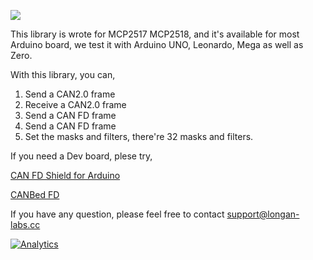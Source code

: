 ![](https://www.longan-labs.cc/media/wysiwyg/Categories/Categories-40.png)

This library is wrote for MCP2517 MCP2518, and it's available for most Arduino board, we test it with Arduino UNO, Leonardo, Mega as well as Zero.

With this library, you can,

1. Send a CAN2.0 frame
2. Receive a CAN2.0 frame
3. Send a CAN FD frame
4. Send a CAN FD frame
5. Set the masks and filters, there're 32 masks and filters. 

If you need a Dev board, plese try,

[CAN FD Shield for Arduino](https://www.longan-labs.cc/1030012.html)

[CANBed FD](https://www.longan-labs.cc/1030009.html)

If you have any question, please feel free to contact [support@longan-labs.cc](support@longan-labs.cc)



[![Analytics](https://ga-beacon.appspot.com/UA-101965714-1/Longan_CANFD)](https://github.com/igrigorik/ga-beacon)